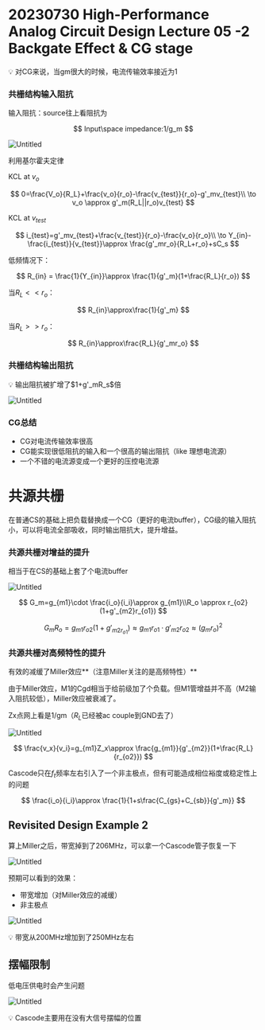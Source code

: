 # 20230730 High-Performance Analog Circuit Design Lecture 05 -2 Backgate Effect & CG stage

<aside>
💡 对CG来说，当gm很大的时候，电流传输效率接近为1

</aside>

### 共栅结构输入阻抗

输入阻抗：source往上看阻抗为

$$
Input\space impedance:1/g_m
$$

![Untitled](IMAGE/Untitled.png)

利用基尔霍夫定律

KCL at $v_o$

$$
0=\frac{V_o}{R_L}+\frac{v_o}{r_o}-\frac{v_{test}}{r_o}-g'_mv_{test}\\ \to v_o \approx g'_m(R_L||r_o)v_{test}
$$

KCL at $v_{test}$

$$
i_{test}=g'_mv_{test}+\frac{v_{test}}{r_o}-\frac{v_o}{r_o}\\ \to Y_{in}-\frac{i_{test}}{v_{test}}\approx \frac{g'_mr_o}{R_L+r_o}+sC_s
$$

低频情况下：

$$
R_{in} = \frac{1}{Y_{in}}\approx \frac{1}{g'_m}(1+\frac{R_L}{r_o})
$$

当$R_L<<r_o$：

$$
R_{in}\approx\frac{1}{g'_m}
$$

当$R_L>>r_o$：

$$
R_{in}\approx\frac{R_L}{g'_mr_o}
$$

### 共栅结构输出阻抗

<aside>
💡 输出阻抗被扩增了$1+g'_mR_s$倍

</aside>

![Untitled](IMAGE/Untitled%201.png)

### CG总结

- CG对电流传输效率很高
- CG能实现很低阻抗的输入和一个很高的输出阻抗（like 理想电流源）
- 一个不错的电流源变成一个更好的压控电流源

# 共源共栅

在普通CS的基础上把负载替换成一个CG（更好的电流buffer），CG级的输入阻抗小，可以将电流全部吸收，同时输出阻抗大，提升增益。

### 共源共栅对增益的提升

相当于在CS的基础上套了个电流buffer

![Untitled](IMAGE/Untitled%202.png)

$$
G_m=g_{m1}\cdot \frac{i_o}{i_i}\approx g_{m1}\\R_o \approx r_{o2}(1+g'_{m2}r_{o1})
$$

$$
G_mR_o=g_{m1}r_{o2}(1+g'_{m2r_{o1}})\approx g_{m1}r_{o1}\cdot g'_{m2}r_{o2}\approx (g_mr_o)^2
$$

### 共源共栅对高频特性的提升

有效的减缓了Miller效应**（注意Miller关注的是高频特性）**

由于Miller效应，M1的Cgd相当于给前级加了个负载。但M1管增益并不高（M2输入阻抗较低），Miller效应被衰减了。

Zx点网上看是1/gm（$R_L$已经被ac couple到GND去了）

![Untitled](IMAGE/Untitled%203.png)

$$
\frac{v_x}{v_i}=g_{m1}Z_x\approx \frac{g_{m1}}{g'_{m2}}(1+\frac{R_L}{r_{o2}})
$$

Cascode只在$f_t$频率左右引入了一个非主极点，但有可能造成相位裕度或稳定性上的问题

$$
\frac{i_o}{i_i}\approx \frac{1}{1+s\frac{C_{gs}+C_{sb}}{g'_m}}
$$

## Revisited Design Example 2

算上Miller之后，带宽掉到了206MHz，可以拿一个Cascode管子恢复一下

![Untitled](IMAGE/Untitled%204.png)

预期可以看到的效果：

- 带宽增加（对Miller效应的减缓）
- 非主极点

![Untitled](IMAGE/Untitled%205.png)

<aside>
💡 带宽从200MHz增加到了250MHz左右

</aside>

## 摆幅限制

低电压供电时会产生问题

![Untitled](IMAGE/Untitled%206.png)

<aside>
💡 Cascode主要用在没有大信号摆幅的位置

</aside>